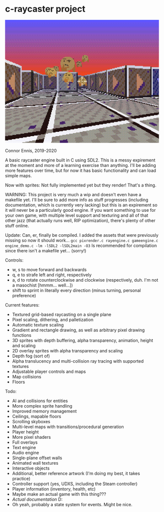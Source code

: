 # c-raycaster project

![Now with sprites!](image.png)

Connor Ennis, 2019-2020

A basic raycaster engine built in C using SDL2. This is a messy expirement at the moment and more of a learning exercise than anything. I'll be adding more features over time, but for now it has basic functionality and can load simple maps.

Now with sprites: Not fully implemented yet but they render! That's a thing.

WARNING: This project is very much a wip and doesn't even have a makefile yet. I'll be sure to add more info as stuff progresses (including documentation, which is currently very lacking) but this is an expirement so it will never be a particularly good engine. If you want something to use for your own game, with multiple level support and texturing and all of that other jazz (that actually runs well, RIP optimization), there's plenty of other stuff online.

Update: Can, er, finally be compiled. I added the assets that were previously missing so now it should work...
`gcc pixrender.c rayengine.c gameengine.c engine_demo.c -lm -lSDL2 -lSDL2main -O3`
Is recommended for compilation since there isn't a makefile yet... (sorry!)

Controls:
- w, s to move forward and backwards
- q, e to strafe left and right, respectively
- a, d to rotate counterclockwise and clockwise (respectively, duh. I'm not a masochist \[hmmm... well...\])
- shift to sprint in literally every direction (minus turning, personal preference)

Current features:
- Textured grid-based raycasting on a single plane
- Pixel scaling, dithering, and palletization
- Automatic texture scaling
- Gradient and rectangle drawing, as well as arbitrary pixel drawing functions
- 3D sprites with depth buffering, alpha transparency, animation, height and scaling
- 2D overlay sprites with alpha transparency and scaling
- Depth fog (sort of)
- Alpha translucency and multi-collision ray tracing with supported textures
- Adjustable player controls and maps
- Map collisions
- Floors

Todo:
- AI and collisions for entities
- More complex sprite handling
- Improved memory management
- Ceilings, mapable floors
- Scrolling skyboxes
- Multi-level maps with transitions/procedural generation
- Player height
- More pixel shaders
- Full overlays
- Text engine
- Audio engine
- Single-plane offset walls
- Animated wall textures
- Interactive objects
- Additional, better reference artwork (I'm doing my best, it takes practice)
- Controller support (yes, UDXS, including the Steam controller)
- Player information (inventory, health, etc)
- Maybe make an actual game with this thing???
- *Actual documentation* D:
- Oh yeah, probably a state system for events. Might be nice.
